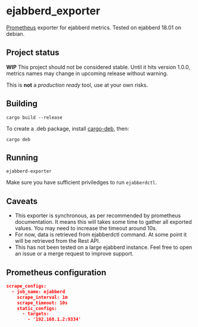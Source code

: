 # ejabberd_exporter

[Prometheus](https://prometheus.io/) exporter for ejabberd metrics.
Tested on ejabberd 18.01 on debian.

## Project status

**WIP**
This project should not be considered stable.
Until it hits version 1.0.0, metrics names may change in upcoming release without warning.

This is **not** a *production ready* tool, use at your own risks.

## Building

    cargo build --release

To create a .deb package, install [cargo-deb](https://github.com/mmstick/cargo-deb#readme), then:

    cargo deb

## Running

    ejabberd-exporter

Make sure you have sufficient priviledges to run `ejabberdctl`.

## Caveats

* This exporter is synchronous, as per recommended by prometheus documentation.
It means this will takes some time to gather all exported values.
You may need to increase the timeout around 10s.
* For now, data is retrieved from ejabberdctl command.
At some point it will be retrieved from the Rest API.
* This has not been tested on a large ejabberd instance.
Feel free to open an issue or a merge request to improve support.

## Prometheus configuration

```json
scrape_configs:
  - job_name: ejabberd
    scrape_interval: 1m
    scrape_timeout: 10s
    static_configs:
      - targets:
        - '192.168.1.2:9334'
```
